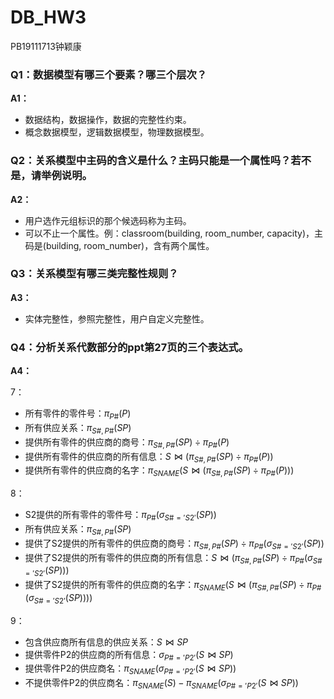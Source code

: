 # DB_HW3

PB19111713钟颖康



### Q1：数据模型有哪三个要素？哪三个层次？

**A1：**

- 数据结构，数据操作，数据的完整性约束。
- 概念数据模型，逻辑数据模型，物理数据模型。



### Q2：关系模型中主码的含义是什么？主码只能是一个属性吗？若不是，请举例说明。

**A2：**

- 用户选作元组标识的那个候选码称为主码。
- 可以不止一个属性。例：classroom(building, room_number, capacity)，主码是(building, room_number)，含有两个属性。



### Q3：关系模型有哪三类完整性规则？

**A3：**

- 实体完整性，参照完整性，用户自定义完整性。



### Q4：分析关系代数部分的ppt第27页的三个表达式。

**A4：**

7：

- 所有零件的零件号：$\pi_{P\#}(P)$
- 所有供应关系：$\pi_{S\#,P\#}(SP)$
- 提供所有零件的供应商的商号：$\pi_{S\#,P\#}(SP)÷\pi_{P\#}(P)$
- 提供所有零件的供应商的所有信息：$S⋈(\pi_{S\#,P\#}(SP)÷\pi_{P\#}(P))$
- 提供所有零件的供应商的名字：$\pi_{SNAME}(S⋈(\pi_{S\#,P\#}(SP)÷\pi_{P\#}(P)))$

8：

- S2提供的所有零件的零件号：$\pi_{P\#}(\sigma_{S\#='S2'}(SP))$
- 所有供应关系：$\pi_{S\#,P\#}(SP)$
- 提供了S2提供的所有零件的供应商的商号：$\pi_{S\#,P\#}(SP)÷\pi_{P\#}(\sigma_{S\#='S2'}(SP))$
- 提供了S2提供的所有零件的供应商的所有信息：$S⋈(\pi_{S\#,P\#}(SP)÷\pi_{P\#}(\sigma_{S\#='S2'}(SP)))$
- 提供了S2提供的所有零件的供应商的名字：$\pi_{SNAME}(S⋈(\pi_{S\#,P\#}(SP)÷\pi_{P\#}(\sigma_{S\#='S2'}(SP))))$

9：

- 包含供应商所有信息的供应关系：$S⋈SP$
- 提供零件P2的供应商的所有信息：$\sigma_{P\#='P2'}(S⋈SP)$
- 提供零件P2的供应商名：$\pi_{SNAME}(\sigma_{P\#='P2'}(S⋈SP))$
- 不提供零件P2的供应商名：$\pi_{SNAME}(S)-\pi_{SNAME}(\sigma_{P\#='P2'}(S⋈SP))$


